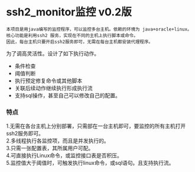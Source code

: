 # ssh2_monitor监控 v0.2版
    本项目是用java编写的监控程序，可以监控多台主机。依赖的环境为 java+oracle+linux。
    核心功能是利用ssh2 服务，实现在不同的主机上执行脚本或命令。
    因此，每台主机只要开启ssh2服务即可，无需在每台主机都安装代理程序。
为了调高灵活性。设计了如下执行动作。<br>
-  条件检查 <br>
-  阈值判断<br>
-  执行预定修复命令或其他脚本<br>
-  关联后续动作继续执行形成执行流<br>
-  支持sql操作，甚至自己可以修改自己的配置。<br>

### 特点
1.无需在各台主机上分别部署，只需部在一台主机即可，要监控的所有主机打开ssh2服务即可。<br>
2.多线程执行各监控项，而且是并发执行的。<br>
3.只需一张配置表，其所属用户可配。<br>
4.可直接执行Linux命令，或监控接口表是否积压。<br>
5.监控值大于阈值时，可触发执行linux命令，或sql语句。且支持执行流。<br>

